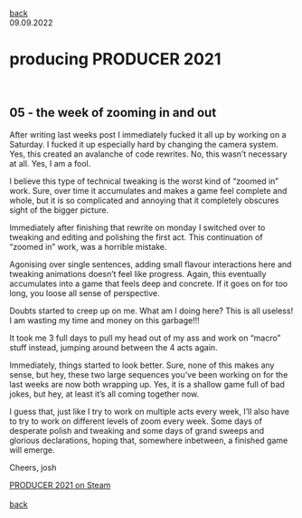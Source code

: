 [back](thinking)<br>
09.09.2022
<h1>producing PRODUCER 2021</h1><br>
<h2>05 - the week of zooming in and out</h2>

After writing last weeks post I immediately fucked it all up by working on a Saturday. I fucked it up especially hard by changing the camera system. Yes, this created an avalanche of code rewrites. No, this wasn’t necessary at all. Yes, I am a fool.

I believe this type of technical tweaking is the worst kind of “zoomed in” work. Sure, over time it accumulates and makes a game feel complete and whole, but it is so complicated and annoying that it completely obscures sight of the bigger picture.

Immediately after finishing that rewrite on monday I switched over to tweaking and editing and polishing the first act. This continuation of “zoomed in” work, was a horrible mistake.

Agonising over single sentences, adding small flavour interactions here and tweaking animations doesn’t feel like progress. Again, this eventually accumulates into a game that feels deep and concrete. If it goes on for too long, you loose all sense of perspective.

Doubts started to creep up on me. What am I doing here? This is all useless! I am wasting my time and money on this garbage!!!

It took me 3 full days to pull my head out of my ass and work on “macro” stuff instead, jumping around between the 4 acts again.

Immediately, things started to look better. Sure, none of this makes any sense, but hey, these two large sequences you’ve been working on for the last weeks are now both wrapping up. Yes, it is a shallow game full of bad jokes, but hey, at least it’s all coming together now.

I guess that, just like I try to work on multiple acts every week, I’ll also have to try to work on different levels of zoom every week. Some days of desperate polish and tweaking and some days of grand sweeps and glorious declarations, hoping that, somewhere inbetween, a finished game will emerge.

Cheers,
josh


<a href="https://store.steampowered.com/app/1667320/PRODUCER_2021/?beta=1" target="_blank">PRODUCER 2021 on Steam</a><br>
<br>
[back](thinking)
